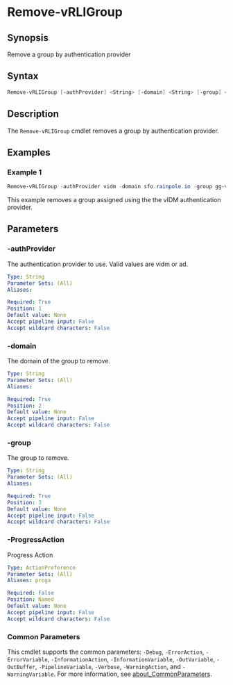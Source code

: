 # Remove-vRLIGroup

## Synopsis

Remove a group by authentication provider

## Syntax

```powershell
Remove-vRLIGroup [-authProvider] <String> [-domain] <String> [-group] <String> [-ProgressAction <ActionPreference>] [<CommonParameters>]
```

## Description

The `Remove-vRLIGroup` cmdlet removes a group by authentication provider.

## Examples

### Example 1

```powershell
Remove-vRLIGroup -authProvider vidm -domain sfo.rainpole.io -group gg-vrli-admins
```

This example removes a group assigned using the the vIDM authentication provider.

## Parameters

### -authProvider

The authentication provider to use. Valid values are vidm or ad.

```yaml
Type: String
Parameter Sets: (All)
Aliases:

Required: True
Position: 1
Default value: None
Accept pipeline input: False
Accept wildcard characters: False
```

### -domain

The domain of the group to remove.

```yaml
Type: String
Parameter Sets: (All)
Aliases:

Required: True
Position: 2
Default value: None
Accept pipeline input: False
Accept wildcard characters: False
```

### -group

The group to remove.

```yaml
Type: String
Parameter Sets: (All)
Aliases:

Required: True
Position: 3
Default value: None
Accept pipeline input: False
Accept wildcard characters: False
```

### -ProgressAction

Progress Action

```yaml
Type: ActionPreference
Parameter Sets: (All)
Aliases: proga

Required: False
Position: Named
Default value: None
Accept pipeline input: False
Accept wildcard characters: False
```

### Common Parameters

This cmdlet supports the common parameters: `-Debug`, `-ErrorAction`, `-ErrorVariable`, `-InformationAction`, `-InformationVariable`, `-OutVariable`, `-OutBuffer`, `-PipelineVariable`, `-Verbose`, `-WarningAction`, and `-WarningVariable`. For more information, see [about_CommonParameters](http://go.microsoft.com/fwlink/?LinkID=113216).
